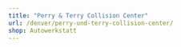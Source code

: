 ```yaml
---
title: "Perry & Terry Collision Center"
url: /denver/perry-und-terry-collision-center/
shop: Autowerkstatt
---
```

